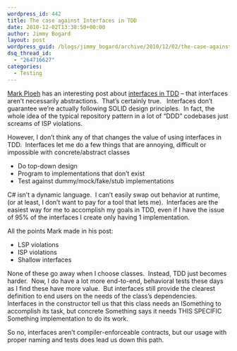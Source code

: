 ```yaml
---
wordpress_id: 442
title: The case against Interfaces in TDD
date: 2010-12-02T13:38:50+00:00
author: Jimmy Bogard
layout: post
wordpress_guid: /blogs/jimmy_bogard/archive/2010/12/02/the-case-against-interfaces-in-tdd.aspx
dsq_thread_id:
  - "264716627"
categories:
  - Testing
---
```

[Mark Ploeh](http://blog.ploeh.dk) has an interesting post about [interfaces in TDD](http://blog.ploeh.dk/2010/12/02/InterfacesAreNotAbstractions.aspx) – that interfaces aren’t necessarily abstractions.&#160; That’s certainly true.&#160;&#160; Interfaces don’t guarantee we’re actually following SOLID design principles.&#160; In fact, the whole idea of the typical repository pattern in a lot of “DDD” codebases just screams of ISP violations.

However, I don’t think any of that changes the value of using interfaces in TDD.&#160; Interfaces let me do a few things that are annoying, difficult or impossible with concrete/abstract classes

  * Do top-down design
  * Program to implementations that don’t exist
  * Test against dummy/mock/fake/stub implementations

C# isn’t a dynamic language.&#160; I can’t easily swap out behavior at runtime, (or at least, I don’t want to pay for a tool that lets me).&#160; Interfaces are the easiest way for me to accomplish my goals in TDD, even if I have the issue of 95% of the interfaces I create only having 1 implementation.

All the points Mark made in his post:

  * LSP violations
  * ISP violations
  * Shallow interfaces

None of these go away when I choose classes.&#160; Instead, TDD just becomes harder.&#160; Now, I do have a lot more end-to-end, behavioral tests these days as I find these have more value.&#160; But interfaces still provide the clearest definition to end users on the needs of the class’s dependencies.&#160; Interfaces in the constructor tell us that this class needs an ISomething to accomplish its task, but concrete Something says it needs THIS SPECIFIC Something implementation to do its work.

So no, interfaces aren’t compiler-enforceable contracts, but our usage with proper naming and tests does lead us down this path.